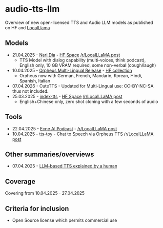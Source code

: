 # audio-tts-llm

Overview of new open-licensed TTS and Audio LLM models as published on HF and [LocalLlama](https://www.reddit.com/r/LocalLLaMA/)

## Models 

* 21.04.2025 - [Nari Dia](https://github.com/nari-labs/dia) - [HF Space](https://huggingface.co/spaces/nari-labs/Dia-1.6B) [/r/LocalLLaMA post](https://www.reddit.com/r/LocalLLaMA/comments/1k4lmil/a_new_tts_model_capable_of_generating/)
   * TTS Model with dialog capability (multi-voices, think podcast), English only, 10 GB VRAM required, some non-verbal (cough/laugh)
* 10.04.2025 - [Orpheus Multi-Lingual Release](https://github.com/canopyai/Orpheus-TTS) - [HF collection](https://huggingface.co/collections/canopylabs/orpheus-multilingual-research-release-67f5894cd16794db163786ba)
   * Orpheus now with German, French, Mandarin, Korean, Hindi, Spanish, Italian
* 07.04.2026 - OuteTTS - Updated for Multi-Lingual use: CC-BY-NC-SA thus not included.
* 25.03.2025 - [index-tts](https://github.com/index-tts/index-tts) - [HF Space](https://huggingface.co/spaces/IndexTeam/IndexTTS) [/r/LocalLLaMA post](https://www.reddit.com/r/LocalLLaMA/comments/1juqwmd/tts_indextts_an_industriallevel_controllable_and/)
   * English+Chinese only, zero shot cloning with a few seconds of audio


## Tools

* 22.04.2025 - [Ecne AI Podcast](https://github.com/ETomberg391/Ecne-AI-Podcaster) - [/r/LocalLLaMA post](https://www.reddit.com/r/LocalLLaMA/comments/1k565xu/ecne_ai_podcaster_automated_research_tts_video/)
* 10.04.2025 - [tts-toy](https://github.com/zeropointnine/tts-toy/) - Chat to Speech via Orpheus TTS [/r/LocalLLaMA post](https://www.reddit.com/r/LocalLLaMA/comments/1jt7kbq/tts_toy_orpheus3b/)

## Other summaries/overviews

* 07.04.2025 - [LLM-based TTS explained by a human](https://www.reddit.com/r/LocalLLaMA/comments/1jtwbt9/llmbased_tts_explained_by_a_human_a_breakdown/)

## Coverage

Covering from 10.04.2025 - 27.04.2025

## Criteria for inclusion

* Open Source license which permits commercial use

